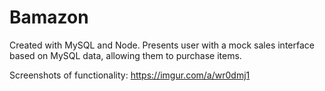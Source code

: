 # Bamazon

Created with MySQL and Node.
Presents user with a mock sales interface based on MySQL data, allowing them to purchase items.

Screenshots of functionality: https://imgur.com/a/wr0dmj1